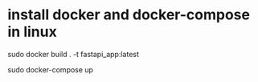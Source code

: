 # install docker and docker-compose in linux

sudo docker build . -t fastapi_app:latest

sudo docker-compose up
